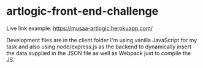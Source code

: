 # artlogic-front-end-challenge


Live link example: https://musaa-artlogic.herokuapp.com/


Development files are in the client folder I'm using vanilla JavaScript for my task and also using node/express.js as the backend to dynamically insert the data supplied in the JSON file as well as Webpack just to compile the JS. 
